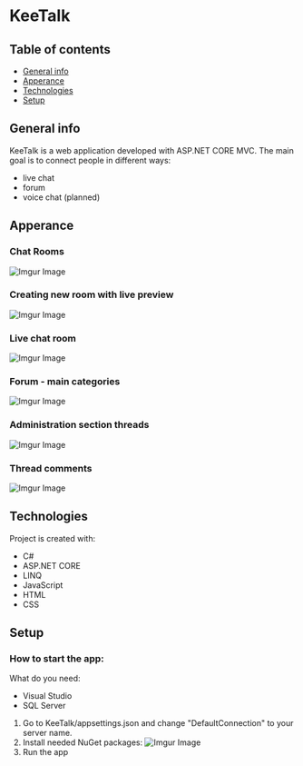 # KeeTalk

## Table of contents
* [General info](#general-info)
* [Apperance](#apperance)
* [Technologies](#technologies)
* [Setup](#setup)

## General info
KeeTalk is a web application developed with ASP.NET CORE MVC. The main goal is to connect people in different ways:
- live chat
- forum
- voice chat (planned)

## Apperance
### Chat Rooms
![Imgur Image](https://i.imgur.com/EC4rT4U.jpg)

### Creating new room with live preview
![Imgur Image](https://i.imgur.com/fVDqWLb.jpg)

### Live chat room
![Imgur Image](https://i.imgur.com/XSurbgk.jpg)

### Forum - main categories
![Imgur Image](https://i.imgur.com/gKRkabq.jpg)

### Administration section threads
![Imgur Image](https://i.imgur.com/HfFQKmV.jpg)

### Thread comments
![Imgur Image](https://i.imgur.com/I0WFDwD.jpg)

## Technologies
Project is created with:
* C#
* ASP.NET CORE
* LINQ
* JavaScript
* HTML
* CSS

## Setup
### How to start the app:
What do you need:
- Visual Studio
- SQL Server

1. Go to KeeTalk/appsettings.json and change "DefaultConnection" to your server name.
2. Install needed NuGet packages:
![Imgur Image](https://i.imgur.com/m46oxI7.jpg)
3. Run the app

